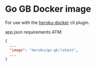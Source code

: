 # Go GB Docker image

For use with the [heroku-docker](https://github.com/heroku/heroku-docker) cli plugin.

app.json requirements ATM:

```json
{
  ...
  "image": "heroku/go-gb:latest",
  ...
}
```
